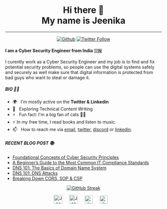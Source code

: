 <div align="center">
  <h1> Hi there 👋 <br>My name is Jeenika</h1>
</div>

---

<div align="center">
  
[![Github](https://img.shields.io/github/followers/jeenikanadani?label=Follow&style=social)](https://github.com/J1NNX26)
[![Twitter Follow](https://img.shields.io/twitter/follow/J1NNX26?label=People%20following%20me%20on%20Twitter&style=social)](https://twitter.com/intent/follow?screen_name=J1NNX26) 
 
</div>

#### I am a Cyber Security Engineer from India :india:

I curently work as a Cyber Security Engineer and my job is to find and fix potential security problems, so people can use the digital systems safely and securely as well make sure that digital information is protected from bad guys who want to steal or damage it.

##### BIO :woman_technologist:

- 🌍&nbsp;&nbsp; I'm mostly active on the **Twitter & Linkedin**
- 🌱&nbsp;&nbsp; Exploring Technical Content Writing
- ⚡️&nbsp;&nbsp; Fun fact: I'm a big fan of cats 🐱‍💻
- :zap: In my free time, I read books and listen to music.
- 📫&nbsp;&nbsp; How to reach me via [email], [twitter], [discord] or [linkedin].

##### RECENT BLOG POST :books:

<!-- BLOG:START -->
- [Foundational Concepts of Cyber Security Principles](https://j1nx.info/2023/05/11/foundational-concepts-of-cyber-security-principles/)
- [A Beginner’s Guide to the Most Common IT Compliance Standards](https://j1nx.info/2023/03/10/beginners-guide-to-the-most-common-it-compliance-standards/)
- [DNS 101: The Basics of Domain Name System](https://j1nx.info/2023/02/10/dns-101-the-basics-of-domain-name-system/)
- [DNS 101: DNS Attacks](https://j1nx.info/2023/02/10/dns-101-dns-attacks/)
- [Breaking Down CORS, SOP & CSP](https://j1nx.info/2023/02/04/breaking-down-cors-sop-csp/)
<!-- BLOG:END -->

<div align="center">
  
[![GitHub Streak](https://streak-stats.demolab.com?user=J1NNX26&theme=graywhite&date_format=j%20M%5B%20Y%5D)](https://git.io/streak-stats)

</div>

<p align="center">
<a href= "https://instagram.com/j1nnx26">
<img src="https://img.icons8.com/ios-glyphs/256/000000/instagram-new.svg" alt="Jeenika's instagram profile" width="28px"/></a>
&emsp;
<a href="https://j1nx.info">
<img src="https://img.icons8.com/material/256/000000/globe--v1.png" alt="Jeenika's Blogsite" width="28px"/></a>
&emsp;
<a href="https://linkedin.com/in/jeenika">
<img src="https://img.icons8.com/ios-filled/256/000000/linkedin.svg" alt="Jeenika's linkedin profile" width="26px"/></a>
&emsp;
<a href="https://twitter.com/J1NNX26">
<img src="https://img.icons8.com/ios-filled/256/000000/twitter.svg" alt="Jeenika's twitter profile" width="26px"/></a>
&emsp;
<!--<a href="https://youtube.com/@bobbyiliev_">
<img src="https://img.icons8.com/ios-filled/256/000000/youtube.svg" alt="Bobby Iliev YouTube profile" width="26px"/></a>-->
</p>

[email]: mailto:jeenikanadani96@gmail.com
[twitter]: https://twitter.com/J1NNX26
[linkedin]: https://www.linkedin.com/in/jeenika
[discord]: https://www.discord.com/in/J1NX#1263
